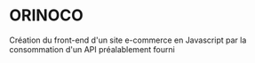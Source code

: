 # ORINOCO
Création du front-end d'un site e-commerce en Javascript par la consommation d'un API préalablement fourni
